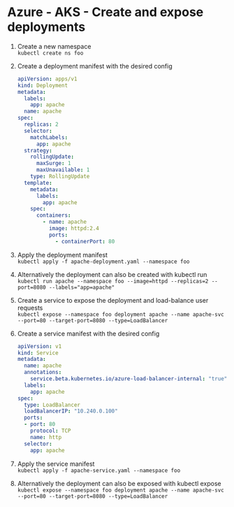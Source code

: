 # Azure - AKS - Create and expose deployments

1. Create a new namespace\
`kubectl create ns foo`

1. Create a deployment manifest with the desired config
    ```yaml
    apiVersion: apps/v1
    kind: Deployment
    metadata:
      labels:
        app: apache
      name: apache
    spec:
      replicas: 2
      selector:
        matchLabels:
          app: apache
      strategy:
        rollingUpdate:
          maxSurge: 1
          maxUnavailable: 1
        type: RollingUpdate
      template:
        metadata:
          labels:
            app: apache
        spec:
          containers:
            - name: apache
              image: httpd:2.4
              ports:
                - containerPort: 80
    ```
 1. Apply the deployment manifest\
`kubectl apply -f apache-deployment.yaml --namespace foo`

1. Alternatively the deployment can also be created with kubectl run\
`kubectl run apache --namespace foo --image=httpd --replicas=2 --port=8080 --labels="app=apache"`

1. Create a service to expose the deployment and load-balance user requests\
`kubectl expose --namespace foo deployment apache --name apache-svc --port=80 --target-port=8080 --type=LoadBalancer`

1. Create a service manifest with the desired config
    ```yaml
    apiVersion: v1
    kind: Service
    metadata:
      name: apache
      annotations:
        service.beta.kubernetes.io/azure-load-balancer-internal: "true"
      labels:
        app: apache
    spec:
      type: LoadBalancer
      loadBalancerIP: "10.240.0.100"
      ports:
      - port: 80
        protocol: TCP
        name: http
      selector:
        app: apache
    ```
 1. Apply the service manifest\
`kubectl apply -f apache-service.yaml --namespace foo`

1. Alternatively the deployment can also be exposed with kubectl expose\
`kubectl expose --namespace foo deployment apache --name apache-svc --port=80 --target-port=8080 --type=LoadBalancer`
